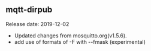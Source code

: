 ## mqtt-dirpub
Release date: 2019-12-02
* Updated changes from mosquitto.org(v1.5.6).
* add use of formats of -F with --fmask (experimental)
